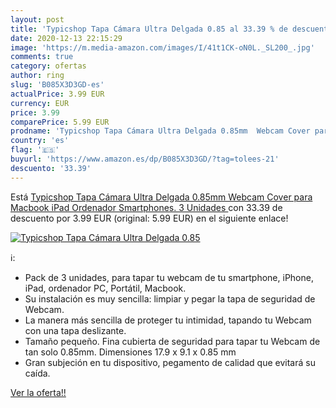```yaml
---
layout: post
title: 'Typicshop Tapa Cámara Ultra Delgada 0.85 al 33.39 % de descuento'
date: 2020-12-13 22:15:29
image: 'https://m.media-amazon.com/images/I/41t1CK-oN0L._SL200_.jpg'
comments: true
category: ofertas
author: ring
slug: 'B085X3D3GD-es'
actualPrice: 3.99 EUR
currency: EUR
price: 3.99
comparePrice: 5.99 EUR
prodname: 'Typicshop Tapa Cámara Ultra Delgada 0.85mm  Webcam Cover para Macbook  iPad  Ordenador  Smartphones.  3 Unidades '
country: 'es'
flag: '🇪🇸'
buyurl: 'https://www.amazon.es/dp/B085X3D3GD/?tag=tolees-21'
descuento: '33.39'
---
```


Está [Typicshop Tapa Cámara Ultra Delgada 0.85mm  Webcam Cover para Macbook  iPad  Ordenador  Smartphones.  3 Unidades ](https://www.amazon.es/dp/B085X3D3GD/?tag=tolees-21) con 33.39 de descuento por 3.99 EUR (original: 5.99 EUR) en el siguiente enlace!

[![Typicshop Tapa Cámara Ultra Delgada 0.85](https://m.media-amazon.com/images/I/41t1CK-oN0L._SL200_.jpg)](https://www.amazon.es/dp/B085X3D3GD/?tag=tolees-21)

ℹ️:

- Pack de 3 unidades, para tapar tu webcam de tu smartphone, iPhone, iPad, ordenador PC, Portátil, Macbook.
- Su instalación es muy sencilla: limpiar y pegar la tapa de seguridad de Webcam.
- La manera más sencilla de proteger tu intimidad, tapando tu Webcam con una tapa deslizante.
- Tamaño pequeño. Fina cubierta de seguridad para tapar tu Webcam de tan solo 0.85mm. Dimensiones 17.9 x 9.1 x 0.85 mm
- Gran subjeción en tu dispositivo, pegamento de calidad que evitará su caída.

[Ver la oferta!!](https://www.amazon.es/dp/B085X3D3GD/?tag=tolees-21)
